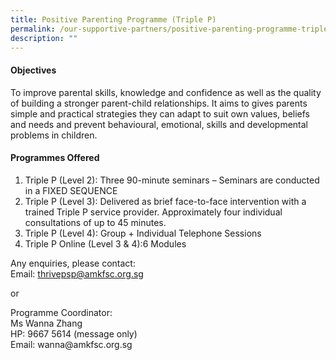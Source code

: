 ```yaml
---
title: Positive Parenting Programme (Triple P)
permalink: /our-supportive-partners/positive-parenting-programme-triple-p/
description: ""
---
```


<h4>Objectives</h4>
<p>To improve parental skills, knowledge and confidence as well as the quality of building a stronger parent-child relationships. It aims to gives parents simple and practical strategies they can adapt to suit own values, beliefs and needs and prevent behavioural, emotional, skills and developmental problems in children.</p>
<h4>Programmes Offered</h4>
<ol>
<li>Triple P (Level 2): Three 90-minute seminars &ndash; Seminars are conducted in a FIXED SEQUENCE&nbsp;</li>
<li>Triple P (Level 3): Delivered as brief face-to-face intervention with a trained Triple P service provider. Approximately four individual consultations of up to 45 minutes.&nbsp;</li>
<li>Triple P (Level 4): Group + Individual Telephone Sessions&nbsp;</li>
<li>Triple P Online (Level 3 &amp; 4):6 Modules</li>
</ol>
<p>Any enquiries, please contact:<br />Email: <a href="mailto:thrivepsp@amkfsc.org.sg">thrivepsp@amkfsc.org.sg</a></p>
<p>or</p>
<p>Programme Coordinator:<br />Ms Wanna Zhang<br />HP: 9667 5614 (message only)<br />Email: wanna@amkfsc.org.sg&nbsp;</p>